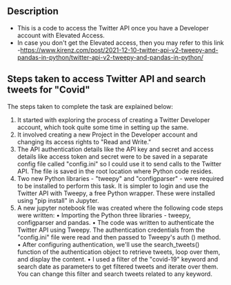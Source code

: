 ## Description
- This is a code to access the Twitter API once you have a Developer account with Elevated Access. 
- In case you don't get the Elevated access, then you may refer to this link -https://www.kirenz.com/post/2021-12-10-twitter-api-v2-tweepy-and-pandas-in-python/twitter-api-v2-tweepy-and-pandas-in-python/

## Steps taken to access Twitter API and search tweets for "Covid"
The steps taken to complete the task are explained below:

1.	It started with exploring the process of creating a Twitter Developer account, which took quite some time in setting up the same. 
2.	It involved creating a new Project in the Developer account and changing its access rights to "Read and Write." 
3.	The API authentication details like the API key and secret and access details like access token and secret were to be saved in a separate config file called "config.ini" so I could use it to send calls to the Twitter API. The file is saved in the root location where Python code resides.
4.	Two new Python libraries - "tweepy" and "configparser" - were required to be installed to perform this task. It is simpler to login and use the Twitter API with Tweepy, a free Python wrapper. These were installed using "pip install" in Jupyter.
5.	A new jupyter notebook file was created where the following code steps were written:
•	Importing the Python three libraries - tweepy, configparser and pandas.
•	The code was written to authenticate the Twitter API using Tweepy. The authentication credentials from the "config.ini" file were read and then passed to Tweepy's auth () method.
•	After configuring authentication, we'll use the search_tweets() function of the authentication object to retrieve tweets, loop over them, and display the content.
•	I used a filter of the "covid-19" keyword and search date as parameters to get filtered tweets and iterate over them. You can change this filter and search tweets related to any keyword.